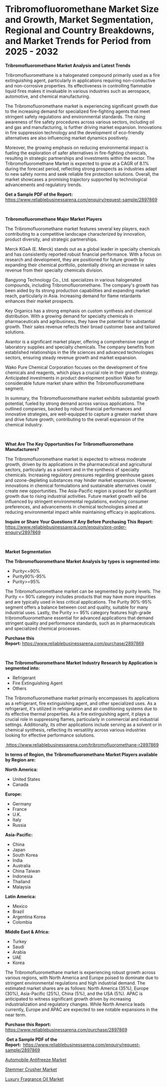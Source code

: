 <p><h1>Tribromofluoromethane Market Size and Growth, Market Segmentation, Regional and Country Breakdowns, and Market Trends for Period from 2025 -  2032</h1></p><p><strong>Tribromofluoromethane Market Analysis and Latest Trends</strong></p>
<p><p>Tribromofluoromethane is a halogenated compound primarily used as a fire extinguishing agent, particularly in applications requiring non-conductive and non-corrosive properties. Its effectiveness in controlling flammable liquid fires makes it invaluable in various industries such as aerospace, automotive, and chemical manufacturing.</p><p>The Tribromofluoromethane market is experiencing significant growth due to the increasing demand for specialized fire-fighting agents that meet stringent safety regulations and environmental standards. The rising awareness of fire safety procedures across various sectors, including oil and gas and manufacturing, is further driving market expansion. Innovations in fire suppression technology and the development of eco-friendly alternatives are also influencing market dynamics positively.</p><p>Moreover, the growing emphasis on reducing environmental impact is fueling the exploration of safer alternatives in fire-fighting chemicals, resulting in strategic partnerships and investments within the sector. The Tribromofluoromethane Market is expected to grow at a CAGR of 8.1% during the forecast period, reflecting strong prospects as industries adapt to new safety norms and seek reliable fire protection solutions. Overall, the market showcases a promising trajectory supported by technological advancements and regulatory trends.</p></p>
<p><strong>Get a Sample PDF of the Report:&nbsp;</strong> <a href="https://www.reliablebusinessarena.com/enquiry/request-sample/2897869?utm_campaign=1905&utm_medium=2&utm_source=Github&utm_content=ia&utm_term=15032025&utm_id=tribromofluoromethane">https://www.reliablebusinessarena.com/enquiry/request-sample/2897869</a></p>
<p>&nbsp;</p>
<p><strong>Tribromofluoromethane Major Market Players</strong></p>
<p><p>The Tribromofluoromethane market features several key players, each contributing to a competitive landscape characterized by innovation, product diversity, and strategic partnerships.</p><p>Merck KGaA (E. Merck) stands out as a global leader in specialty chemicals and has consistently reported robust financial performance. With a focus on research and development, they are positioned for future growth by expanding their chemical portfolio, potentially driving an increase in sales revenue from their specialty chemicals division.</p><p>Bangyong Technology Co., Ltd. specializes in various halogenated compounds, including Tribromofluoromethane. The company's growth has been aided by its strong production capabilities and expanding market reach, particularly in Asia. Increasing demand for flame retardants enhances their market prospects.</p><p>Key Organics has a strong emphasis on custom synthesis and chemical distribution. With a growing demand for specialty chemicals in pharmaceuticals and agribusiness, they have the potential for substantial growth. Their sales revenue reflects their broad customer base and tailored solutions.</p><p>Avantor is a significant market player, offering a comprehensive range of laboratory supplies and specialty chemicals. The company benefits from established relationships in the life sciences and advanced technologies sectors, ensuring steady revenue growth and market expansion.</p><p>Wako Pure Chemical Corporation focuses on the development of fine chemicals and reagents, which plays a crucial role in their growth strategy. Anticipated investments in product development position Wako for considerable future market share within the Tribromofluoromethane segment.</p><p>In summary, the Tribromofluoromethane market exhibits substantial growth potential, fueled by strong demand across various applications. The outlined companies, backed by robust financial performances and innovative strategies, are well-equipped to capture a greater market share and drive future growth, contributing to the overall expansion of the chemical industry.</p></p>
<p>&nbsp;</p>
<p><strong>What Are The Key Opportunities For Tribromofluoromethane Manufacturers?</strong></p>
<p><p>The Tribromofluoromethane market is expected to witness moderate growth, driven by its applications in the pharmaceutical and agricultural sectors, particularly as a solvent and in the synthesis of specialty chemicals. Increasing regulatory pressures regarding greenhouse gases and ozone-depleting substances may hinder market expansion. However, innovations in chemical formulations and sustainable alternatives could create new opportunities. The Asia-Pacific region is poised for significant growth due to rising industrial activities. Future market growth will be influenced by stringent environmental regulations, evolving consumer preferences, and advancements in chemical technologies aimed at reducing environmental impact while maintaining efficacy in applications.</p></p>
<p><strong>Inquire or Share Your Questions If Any Before Purchasing This Report:</strong> <a href="https://www.reliablebusinessarena.com/enquiry/pre-order-enquiry/2897869?utm_campaign=1905&utm_medium=2&utm_source=Github&utm_content=ia&utm_term=15032025&utm_id=tribromofluoromethane">https://www.reliablebusinessarena.com/enquiry/pre-order-enquiry/2897869</a></p>
<p>&nbsp;</p>
<p><strong>Market Segmentation</strong></p>
<p><strong>The Tribromofluoromethane Market Analysis by types is segmented into:</strong></p>
<p><ul><li>Purity<=90%</li><li>Purity90%-95%</li><li>Purity>=95%</li></ul></p>
<p><p>The Tribromofluoromethane market can be segmented by purity levels. The Purity <= 90% category includes products that may have more impurities and are typically used in less critical applications. The Purity 90%-95% segment offers a balance between cost and quality, suitable for many industrial uses. Lastly, the Purity >= 95% category features high-grade tribromofluoromethane essential for advanced applications that demand stringent quality and performance standards, such as in pharmaceuticals and specialized chemical processes.</p></p>
<p><strong>Purchase this Report:&nbsp;</strong><a href="https://www.reliablebusinessarena.com/purchase/2897869?utm_campaign=1905&utm_medium=2&utm_source=Github&utm_content=ia&utm_term=15032025&utm_id=tribromofluoromethane">https://www.reliablebusinessarena.com/purchase/2897869</a></p>
<p>&nbsp;</p>
<p><strong>The Tribromofluoromethane Market Industry Research by Application is segmented into:</strong></p>
<p><ul><li>Refrigerant</li><li>Fire Extinguishing Agent</li><li>Others</li></ul></p>
<p><p>The Tribromofluoromethane market primarily encompasses its applications as a refrigerant, fire extinguishing agent, and other specialized uses. As a refrigerant, it's utilized in refrigeration and air conditioning systems due to its effective thermal properties. As a fire extinguishing agent, it plays a crucial role in suppressing flames, particularly in commercial and industrial settings. Additionally, its other applications include serving as a solvent or in chemical synthesis, reflecting its versatility across various industries looking for effective performance solutions.</p></p>
<p><a href="https://www.reliablebusinessarena.com/tribromofluoromethane-r2897869?utm_campaign=1905&utm_medium=2&utm_source=Github&utm_content=ia&utm_term=15032025&utm_id=tribromofluoromethane">&nbsp;https://www.reliablebusinessarena.com/tribromofluoromethane-r2897869</a></p>
<p><strong>In terms of Region, the Tribromofluoromethane Market Players available by Region are:</strong></p>
<p>
    <p> <strong> North America: </strong>
        <ul>
            <li>United States</li>
            <li>Canada</li>
        </ul>
        </p> 
    <p> <strong> Europe: </strong>
        <ul>
            <li>Germany</li>
            <li>France</li>
            <li>U.K.</li>
            <li>Italy</li>
            <li>Russia</li>
        </ul>
        </p> 
    <p> <strong> Asia-Pacific: </strong>
        <ul>
            <li>China</li>
            <li>Japan</li>
            <li>South Korea</li>
            <li>India</li>
            <li>Australia</li>
            <li>China Taiwan</li>
            <li>Indonesia</li>
            <li>Thailand</li>
            <li>Malaysia</li>
        </ul>
        </p> 
    <p> <strong> Latin America: </strong>
        <ul>
            <li>Mexico</li>
            <li>Brazil</li>
            <li>Argentina Korea</li>
            <li>Colombia</li>
        </ul>
        </p> 
    <p> <strong> Middle East & Africa: </strong>
        <ul>
            <li>Turkey</li>
            <li>Saudi</li>
            <li>Arabia</li>
            <li>UAE</li>
            <li>Korea</li>
        </ul>
    </p>
    </p>
<p><p>The Tribromofluoromethane market is experiencing robust growth across various regions, with North America and Europe poised to dominate due to stringent environmental regulations and high industrial demand. The estimated market shares are as follows: North America (35%), Europe (30%), Asia-Pacific (25%), China (5%), and the USA (5%). APAC is anticipated to witness significant growth driven by increasing industrialization and regulatory changes. While North America leads currently, Europe and APAC are expected to see notable expansions in the near term.</p></p>
<p><strong>Purchase this Report: </strong><a href="https://www.reliablebusinessarena.com/purchase/2897869?utm_campaign=1905&utm_medium=2&utm_source=Github&utm_content=ia&utm_term=15032025&utm_id=tribromofluoromethane">https://www.reliablebusinessarena.com/purchase/2897869</a></p>
<p>&nbsp;<strong>Get a Sample PDF of the Report:&nbsp;&nbsp;</strong><a href="https://www.reliablebusinessarena.com/enquiry/request-sample/2897869?utm_campaign=1905&utm_medium=2&utm_source=Github&utm_content=ia&utm_term=15032025&utm_id=tribromofluoromethane">https://www.reliablebusinessarena.com/enquiry/request-sample/2897869</a></p>
<p><strong></strong></p>
<p><p><a href="https://github.com/koskasislo39/Market-Research-Report-List-1/blob/main/automobile-antifreeze-market.md?utm_campaign=1905&utm_medium=2&utm_source=Github&utm_content=ia&utm_term=15032025&utm_id=tribromofluoromethane">Automobile Antifreeze Market</a></p><p><a href="https://github.com/baetahassaz6/Market-Research-Report-List-1/blob/main/stemmer-crusher-market.md?utm_campaign=1905&utm_medium=2&utm_source=Github&utm_content=ia&utm_term=15032025&utm_id=tribromofluoromethane">Stemmer Crusher Market</a></p><p><a href="https://github.com/oliffzillamv/Market-Research-Report-List-1/blob/main/luxury-fragrance-oil-market.md?utm_campaign=1905&utm_medium=2&utm_source=Github&utm_content=ia&utm_term=15032025&utm_id=tribromofluoromethane">Luxury Fragrance Oil Market</a></p></p>